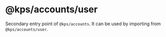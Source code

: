 # @kps/accounts/user

Secondary entry point of `@kps/accounts`. It can be used by importing from `@kps/accounts/user`.

